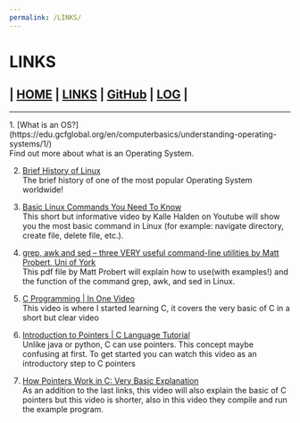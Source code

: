 ```yaml
---
permalink: /LINKS/
---
```


# LINKS
## | [HOME](https://johanesrakatn.github.io/os212/)        | [LINKS](https://johanesrakatn.github.io/os212/LINKS)           | [GitHub](https://github.com/johanesrakatn/os212)  |       [LOG](https://github.com/johanesrakatn/os212/blob/1f49d4b3bea037896301af05fe3cc4ca94b52695/TXT/mylog.txt) |

<hr>
1. [What is an OS?](https://edu.gcfglobal.org/en/computerbasics/understanding-operating-systems/1/)<br>
   Find out more about what is an Operating System.
   

   
2. [Brief History of Linux](https://www.oreilly.com/library/view/running-linux-third/156592469X/ch01s02.html)<br>
   The brief history of one of the most popular Operating System worldwide!



3. [Basic Linux Commands You Need To Know](https://www.youtube.com/watch?v=J2zquYPJbWY)<br>
   This short but informative video by Kalle Halden on Youtube will show you the most basic command in Linux (for example:
   navigate directory, create file, delete file, etc.).



4. [grep, awk and sed – three VERY useful command-line utilities by Matt Probert, Uni of York ](https://www-users.york.ac.uk/~mijp1/teaching/2nd_year_Comp_Lab/guides/grep_awk_sed.pdf)<br>
   This pdf file by Matt Probert will explain how to use(with examples!) and the function of the command grep, awk, and sed in Linux.



5. [C Programming | In One Video](https://www.youtube.com/watch?v=3lQEunpmtRA)<br>
   This video is where I started learning C, it covers the very basic of C in a short but clear video

6. [Introduction to Pointers | C Language Tutorial](https://www.youtube.com/watch?v=sY-s7O0FiYE)<br>
   Unlike java or python, C can use pointers. This concept maybe confusing at first. To get started you can watch this video as an introductory step to C pointers

7. [How Pointers Work in C: Very Basic Explanation](https://www.youtube.com/watch?v=tIIFetrGAdc)<br>
   As an addition to the last links, this video will also explain the basic of C pointers but this video is shorter, also in this video they compile and run the example program.
